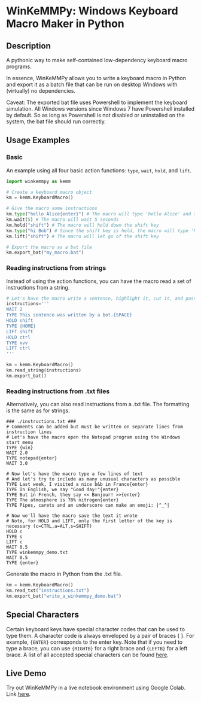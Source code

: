 # WinKeMMPy: Windows Keyboard Macro Maker in Python

## Description

A pythonic way to make self-contained low-dependency keyboard macro programs.

In essence, WinKeMMPy allows you to write a keyboard macro in Python and export it as a batch file that can be run on desktop Windows with (virtually) no dependencies.

Caveat: The exported bat file uses Powershell to implement the keyboard simulation. All Windows versions since Windows 7 have Powershell installed by default. So as long as Powershell is not disabled or uninstalled on the system, the bat file should run correctly.

## Usage Examples
### Basic
An example using all four basic action functions: `type`, `wait`, `hold`, and `lift`.
```python
import winkemmpy as kemm

# Create a keyboard macro object
km = kemm.KeyboardMacro()

# Give the macro some instructions
km.type("hello Alice{enter}") # The macro will type 'hello Alice' and then press the enter key
km.wait(5) # The macro will wait 5 seconds
km.hold("shift") # The macro will hold down the shift key
km.type("hi Bob") # Since the shift key is held, the macro will type 'HI BOB'
km.lift("shift") # The macro will let go of the shift key

# Export the macro as a bat file
km.export_bat("my_macro.bat")
```

### Reading instructions from strings
Instead of using the action functions, you can have the macro read a set of instructions from a string.
```python
# Let's have the macro write a sentence, highlight it, cut it, and paste it twice
instructions='''
WAIT 2
TYPE This sentence was written by a bot.{SPACE}
HOLD shift
TYPE {HOME}
LIFT shift
HOLD ctrl
TYPE xvv
LIFT ctrl
'''

km = kemm.KeyboardMacro()
km.read_string(instructions)
km.export_bat()
```


### Reading instructions from .txt files
Alternatively, you can also read instructions from a .txt file. The formatting is the same as for strings.
```text
### ./instructions.txt ###
# Comments can be added but must be written on separate lines from instruction lines
# Let's have the macro open the Notepad program using the Windows start menu
TYPE {win}
WAIT 2.0
TYPE notepad{enter}
WAIT 3.0

# Now let's have the macro type a few lines of text
# And let's try to include as many unusual characters as possible
TYPE Last week, I visited a nice b&b in France{enter}
TYPE In English, we say "Good day!"{enter}
TYPE But in French, they say << Bonjour! >>{enter}
TYPE The atmosphere is 78% nitrogen{enter}
TYPE Pipes, carets and an underscore can make an emoji: |^_^|

# Now we'll have the macro save the text it wrote
# Note, for HOLD and LIFT, only the first letter of the key is necessary (c=CTRL,a=ALT,s=SHIFT)
HOLD c
TYPE s
LIFT c
WAIT 0.5
TYPE winkemmpy_demo.txt
WAIT 0.5
TYPE {enter}
```
Generate the macro in Python from the .txt file.
```python
km = kemm.KeyboardMacro()
km.read_txt("instructions.txt")
km.export_bat("write_a_winkemmpy_demo.bat")
```

## Special Characters
Certain keyboard keys have special character codes that can be used to type them. A character code is always enveloped by a pair of braces { }. For example, `{ENTER}` corresponds to the enter key. Note that if you need to type a brace, you can use `{RIGHTB}` for a right brace and `{LEFTB}` for a left brace. A list of all accepted special characters can be found [here](SPECIALCHARS.md).

## Live Demo
Try out WinKeMMPy in a live notebook environment using Google Colab. Link [here](https://colab.research.google.com/drive/1EjgqKhPgE26ISjTpGgwZZ4rSH4lCnvjl?usp=sharing).

